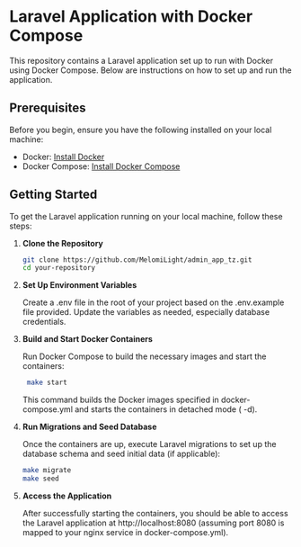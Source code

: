 # Laravel Application with Docker Compose

This repository contains a Laravel application set up to run with Docker using Docker Compose. Below are instructions on
how to set up and run the application.

## Prerequisites

Before you begin, ensure you have the following installed on your local machine:

- Docker: [Install Docker](https://docs.docker.com/get-docker/)
- Docker Compose: [Install Docker Compose](https://docs.docker.com/compose/install/)

## Getting Started

To get the Laravel application running on your local machine, follow these steps:

1. **Clone the Repository**

   ```bash
   git clone https://github.com/MelomiLight/admin_app_tz.git
   cd your-repository

2. **Set Up Environment Variables**

   Create a .env file in the root of your project based on the .env.example file provided. Update the variables as
   needed, especially database credentials.

3. **Build and Start Docker Containers**

   Run Docker Compose to build the necessary images and start the containers:

   ```bash
    make start
    ```
   This command builds the Docker images specified in docker-compose.yml and starts the containers in detached mode (
   -d).

4. **Run Migrations and Seed Database**

   Once the containers are up, execute Laravel migrations to set up the database schema and seed initial data (if
   applicable):

   ```bash
   make migrate
   make seed
    ```
5. **Access the Application**

   After successfully starting the containers, you should be able to access the Laravel application
   at http://localhost:8080 (assuming port 8080 is mapped to your nginx service in docker-compose.yml).





